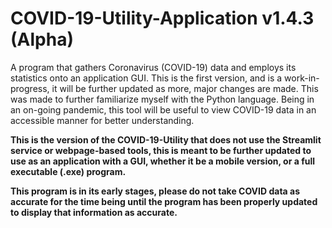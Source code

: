 # COVID-19-Utility-Application v1.4.3 (Alpha)
A program that gathers Coronavirus (COVID-19) data and employs its statistics onto an application GUI. This is the first version, and is a work-in-progress, it will be further updated as more, major changes are made. This was made to further familiarize myself with the Python language. Being in an on-going pandemic, this tool will be useful to view COVID-19 data in an accessible manner for better understanding.  

**This is the version of the COVID-19-Utility that does not use the Streamlit service or webpage-based tools, this is meant to be further updated to use as an application with a GUI, whether it be a mobile version, or a full executable (.exe) program.**



**This program is in its early stages, please do not take COVID data as accurate for the time being until the program has been properly updated to display that information as accurate.**

